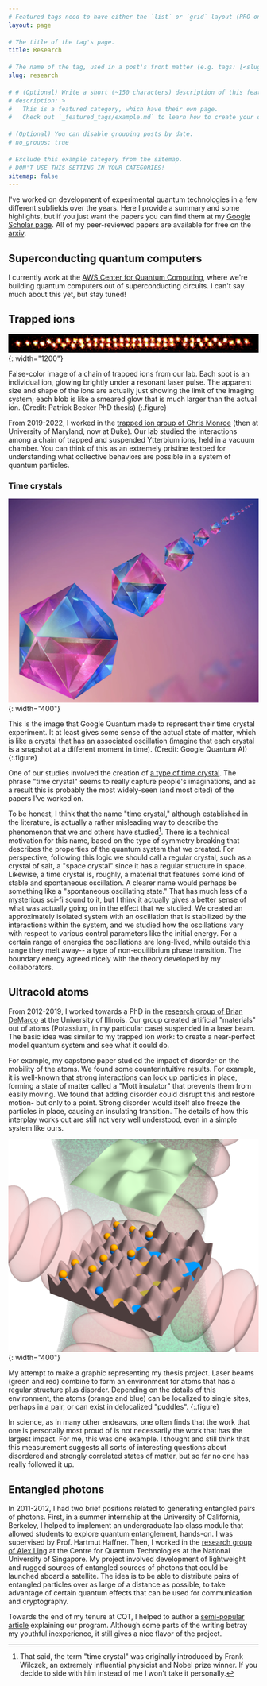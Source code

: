 ```yaml
---
# Featured tags need to have either the `list` or `grid` layout (PRO only).
layout: page

# The title of the tag's page.
title: Research

# The name of the tag, used in a post's front matter (e.g. tags: [<slug>]).
slug: research

# # (Optional) Write a short (~150 characters) description of this featured tag.
# description: >
#   This is a featured category, which have their own page.
#   Check out `_featured_tags/example.md` to learn how to create your own.

# (Optional) You can disable grouping posts by date.
# no_groups: true

# Exclude this example category from the sitemap.
# DON'T USE THIS SETTING IN YOUR CATEGORIES!
sitemap: false
---
```

I've worked on development of experimental quantum technologies in a few different subfields over the years. Here I provide a summary and some highlights, but if you just want the papers you can find them at my [Google Scholar page](https://scholar.google.com/citations?user=wsl7rBYAAAAJ). All of my peer-reviewed papers are available for free on the [arxiv](https://arxiv.org/search/?query=morong%2C+w&searchtype=all&abstracts=show&order=-announced_date_first&size=50).

## Superconducting quantum computers
I currently work at the [AWS Center for Quantum Computing](https://aws.amazon.com/blogs/quantum-computing/announcing-the-opening-of-the-aws-center-for-quantum-computing/), where we're building quantum computers out of superconducting circuits. I can't say much about this yet, but stay tuned!

## Trapped ions
![Full-width image](/assets/img/research/ions.png){: width="1200"}

False-color image of a chain of trapped ions from our lab. Each spot is an individual ion, glowing brightly under a resonant laser pulse. The apparent size and shape of the ions are actually just showing the limit of the imaging system; each blob is like a smeared glow that is much larger than the actual ion.  (Credit: Patrick Becker PhD thesis)
{:.figure}

From 2019-2022, I worked in the [trapped ion group of Chris Monroe](https://iontrap.duke.edu/) (then at University of Maryland, now at Duke). Our lab studied the interactions among a chain of trapped and suspended Ytterbium ions, held in a vacuum chamber. You can think of this as an extremely pristine testbed for understanding what collective behaviors are possible in a system of quantum particles.

### Time crystals

![Full-width image](/assets/img/research/an-infinite-looking-row-of-pink-and-blue-crystals.webp){: width="400"}

This is the image that Google Quantum made to represent their time crystal experiment. It at least gives some sense of the actual state of matter, which is like a crystal that has an associated oscillation (imagine that each crystal is a snapshot at a different moment in time). (Credit: Google Quantum AI)
{:.figure}

One of our studies involved the creation of [a type of time crystal](https://arxiv.org/abs/2102.01695). The phrase "time crystal" seems to really capture people's imaginations, and as a result this is probably the most widely-seen (and most cited) of the papers I've worked on.

To be honest, I think that the name "time crystal," although established in the literature, is actually a rather misleading way to describe the phenomenon that we and others have studied[^1]. There is a technical motivation for this name, based on the type of symmetry breaking that describes the properties of the quantum system that we created. For perspective, following this logic we should call a regular crystal, such as a crystal of salt, a "space crystal" since it has a regular structure in space. Likewise, a time crystal is, roughly, a material that features some kind of stable and spontaneous oscillation. A clearer name would perhaps be something like a "spontaneous oscillating state." That has much less of a mysterious sci-fi sound to it, but I think it actually gives a better sense of what was actually going on in the effect that we studied. We created an approximately isolated system with an oscillation that is stabilized by the interactions within the system, and we studied how the oscillations vary with respect to various control parameters like the initial energy. For a certain range of energies the oscillations are long-lived, while outside this range they melt away-- a type of non-equilibrium phase transition. The boundary energy agreed nicely with the theory developed by my collaborators.

## Ultracold atoms
From 2012-2019, I worked towards a PhD in the [research group of Brian DeMarco](https://research.physics.illinois.edu/demarco/) at the University of Illinois. Our group created artificial "materials" out of atoms (Potassium, in my particular case) suspended in a laser beam. The basic idea was similar to my trapped ion work: to create a near-perfect model quantum system and see what it could do.

For example, my capstone paper studied the impact of disorder on the mobility of the atoms. We found some counterintuitive results. For example, it is well-known that strong interactions can lock up particles in place, forming a state of matter called a "Mott insulator" that prevents them from easily moving. We found that adding disorder could disrupt this and restore motion- but only to a point. Strong disorder would itself also freeze the particles in place, causing an insulating transition. The details of how this interplay works out are still not very well understood, even in a simple system like ours.

![Full-width image](/assets/img/research/DoubDisorderLarge.png){: width="400"}

My attempt to make a graphic representing my thesis project. Laser beams (green and red) combine to form an environment for atoms that has a regular structure plus disorder. Depending on the details of this environment, the atoms (orange and blue) can be localized to single sites, perhaps in a pair, or can exist in delocalized "puddles".
{:.figure}

In science, as in many other endeavors, one often finds that the work that one is personally most proud of is not necessarily the work that has the largest impact. For me, this was one example. I thought and still think that this measurement suggests all sorts of interesting questions about disordered and strongly correlated states of matter, but so far no one has really followed it up.

## Entangled photons
In 2011-2012, I had two brief positions related to generating entangled pairs of photons. First, in a summer internship at the University of California, Berkeley, I helped to implement an undergraduate lab class module that allowed students to explore quantum entanglement, hands-on. I was supervised by Prof. Hartmut Haffner. Then, I worked in the [research group of Alex Ling](https://sites.google.com/site/phylej/) at the Centre for Quantum Technologies at the National University of Singapore. My project involved development of lightweight and rugged sources of entangled sources of photons that could be launched aboard a satellite. The idea is to be able to distribute pairs of entangled particles over as large of a distance as possible, to take advantage of certain quantum effects that can be used for communication and cryptography.

Towards the end of my tenure at CQT, I helped to author a [semi-popular article](https://pure.strath.ac.uk/ws/portalfiles/portal/64830445/Morong_etal_QO_2012_Quantum_optics_for_space.pdf) explaining our program. Although some parts of the writing betray my youthful inexperience, it still gives a nice flavor of the project.

[^1]: That said, the term "time crystal" was originally introduced by Frank Wilczek, an extremely influential physicist and Nobel prize winner. If you decide to side with him instead of me I won't take it personally.